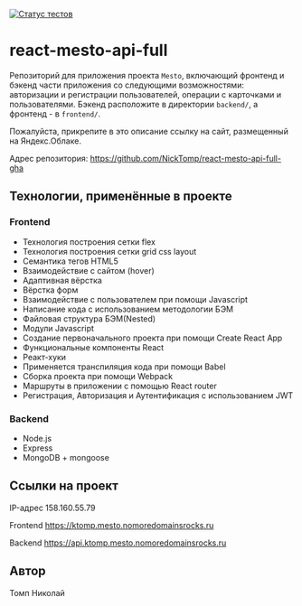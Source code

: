 [![Статус тестов](../../actions/workflows/tests.yml/badge.svg)](../../actions/workflows/tests.yml)

# react-mesto-api-full
Репозиторий для приложения проекта `Mesto`, включающий фронтенд и бэкенд части приложения со следующими возможностями: авторизации и регистрации пользователей, операции с карточками и пользователями. Бэкенд расположите в директории `backend/`, а фронтенд - в `frontend/`.
  
Пожалуйста, прикрепите в это описание ссылку на сайт, размещенный на Яндекс.Облаке.

Адрес репозитория: https://github.com/NickTomp/react-mesto-api-full-gha

## Технологии, применённые в проекте

### Frontend

* Технология построения сетки flex
* Технология построения сетки grid css layout
* Семантика тегов HTML5  
* Взаимодействие с сайтом (hover)
* Адаптивная вёрстка
* Вёрстка форм
* Взаимодействие с пользователем при помощи Javascript
* Написание кода с использованием методологии БЭМ  
* Файловая структура БЭМ(Nested)
* Модули Javascript
* Создание первоначального проекта при помощи Create React App
* Функциональные компоненты React
* Реакт-хуки
* Применяется транспиляция кода при помощи Babel
* Cборка проекта при помощи Webpack
* Маршруты в приложении с помощью React router
* Регистрация, Авторизация и Аутентификация с использованием JWT

### Backend

* Node.js
* Express
* MongoDB + mongoose

## Ссылки на проект

IP-адрес 158.160.55.79

Frontend https://ktomp.mesto.nomoredomainsrocks.ru

Backend https://api.ktomp.mesto.nomoredomainsrocks.ru

## Автор

Томп Николай

